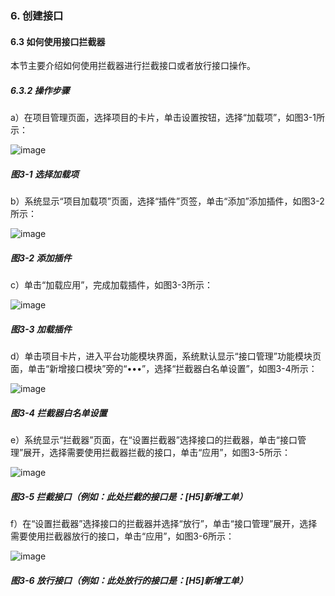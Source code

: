 ### 6. 创建接口

#### 6.3 如何使用接口拦截器

本节主要介绍如何使用拦截器进行拦截接口或者放行接口操作。

##### 6.3.2 操作步骤

a）在项目管理页面，选择项目的卡片，单击设置按钮，选择“加载项”，如图3-1所示：

![image](https://user-images.githubusercontent.com/79617492/174771725-acdfd014-5ad6-4f9e-a67c-c9acc4821a04.png)

##### 图3-1 选择加载项

b）系统显示“项目加载项”页面，选择“插件”页签，单击“添加”添加插件，如图3-2所示：

![image](https://user-images.githubusercontent.com/79617492/174771746-658e750f-aa3e-4403-aa09-798cce2e80d0.png)

##### 图3-2 添加插件

c）单击“加载应用”，完成加载插件，如图3-3所示：

![image](https://user-images.githubusercontent.com/79617492/174771769-9c2c4ad4-b114-4c41-906c-4a6bfa56dd89.png)

##### 图3-3 加载插件

d）单击项目卡片，进入平台功能模块界面，系统默认显示“接口管理”功能模块页面，单击“新增接口模块”旁的“•••”，选择“拦截器白名单设置”，如图3-4所示：

![image](https://user-images.githubusercontent.com/79617492/174771803-8aff9a47-381c-44a0-abc2-ff444c2cf908.png)

##### 图3-4 拦截器白名单设置

e）系统显示“拦截器”页面，在“设置拦截器”选择接口的拦截器，单击“接口管理”展开，选择需要使用拦截器拦截的接口，单击“应用”，如图3-5所示：

![image](https://user-images.githubusercontent.com/79617492/174771834-0bdab872-d5a1-43c9-855b-6eadedc187db.png)

##### 图3-5 拦截接口（例如：此处拦截的接口是：[H5]新增工单）

f）在“设置拦截器”选择接口的拦截器并选择“放行”，单击“接口管理”展开，选择需要使用拦截器放行的接口，单击“应用”，如图3-6所示：

![image](https://user-images.githubusercontent.com/79617492/174771856-86ffabef-33a8-4c90-97a4-aeb33ad9440e.png)

##### 图3-6 放行接口（例如：此处放行的接口是：[H5]新增工单）
